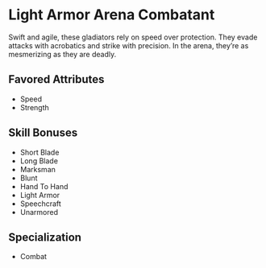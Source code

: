 # Light Armor Arena Combatant

Swift and agile, these gladiators rely on speed over protection. They evade attacks with acrobatics and strike with precision. In the arena, they’re as mesmerizing as they are deadly.

## Favored Attributes
- Speed
- Strength

## Skill Bonuses
- Short Blade
- Long Blade
- Marksman
- Blunt
- Hand To Hand
- Light Armor
- Speechcraft
- Unarmored

## Specialization
- Combat